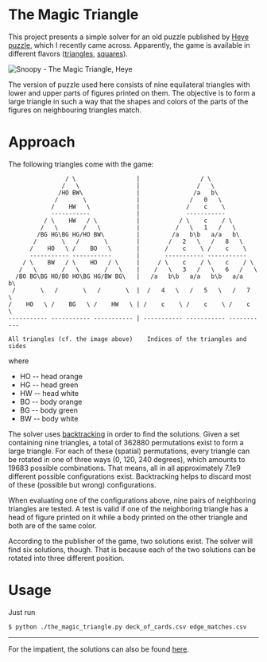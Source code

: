 # The Magic Triangle

This project presents a simple solver for an old puzzle published by
[Heye puzzle], which I recently came across. Apparently, the game is
available in different flavors ([triangles][1], [squares][2]).

![Snoopy - The Magic Triangle, Heye](doc/snoopy_the_magic_triangle.jpg)

The version of puzzle used here consists of nine equilateral triangles
with lower and upper parts of figures printed on them. The objective is
to form a large triangle in such a way that the shapes and colors of the
parts of the figures on neighbouring triangles match.

# Approach

The following triangles come with the game:

                    / \                 |                 / \
                   /   \                |                /   \
                  /HO BW\               |               /a   b\
                 /       \              |              /   0   \
                /    HW   \             |             /    c    \
                -----------             |             -----------
              / \    HW   / \           |           / \    c    / \
             /   \       /   \          |          /   \   1   /   \
            /BG HG\BG HG/HO BW\         |         /a   b\b   a/a   b\
           /       \   /       \        |        /   2   \   /   8   \
          /    HO   \ /    BO   \       |       /    c    \ /    c    \
          ----------- -----------       |       ----------- -----------
        / \    BW   / \    HO   / \     |     / \    c    / \    c    / \
       /   \       /   \       /   \    |    /   \   3   /   \   6   /   \
      /BO BG\BG HO/BO HO\BG HG/BW BG\   |   /a   b\b   a/a   b\b   a/a   b\
     /       \   /       \   /       \  |  /   4   \   /   5   \   /   7   \
    /    HO   \ /    BG   \ /    HW   \ | /    c    \ /    c    \ /    c    \
    ----------- ----------- ----------- | ----------- ----------- -----------

    All triangles (cf. the image above)    Indices of the triangles and sides


where

* HO -- head orange
* HG -- head green
* HW -- head white
* BO -- body orange
* BG -- body green
* BW -- body white

The solver uses [backtracking][3] in order to find the solutions. Given
a set containing nine triangles, a total of 362880 permutations exist to
form a large triangle. For each of these (spatial) permutations, every
triangle can be rotated in one of three ways (0, 120, 240 degrees),
which amounts to 19683 possible combinations. That means, all in all
approximately 7.1e9 different possible configurations exist.
Backtracking helps to discard most of these (possible but wrong)
configurations.

When evaluating one of the configurations above, nine pairs of
neighboring triangles are tested. A test is valid if one of the
neighboring triangle has a head of figure printed on it while a body
printed on the other triangle and both are of the same color.

According to the publisher of the game, two solutions exist. The solver
will find six solutions, though. That is because each of the two
solutions can be rotated into three different position.

# Usage

Just run

    $ python ./the_magic_triangle.py deck_of_cards.csv edge_matches.csv

----

For the impatient, the solutions can also be found [here](doc/solutions.txt).

[1]: http://www.google.de/search?q=heye+magische+dreieck&prmd=ivns&source=lnms&tbm=isch
[2]: http://heye-puzzle.de/kategorie/crazy9/
[3]: https://en.wikipedia.org/wiki/Backtracking
[Heye puzzle]: http://heye-puzzle.de
